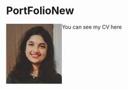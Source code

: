 # PortFolioNew
<div>
  <div >
    <img src="PPhoto.png" border_radius="50%" style="width: 30%; height: 30%;float:left;>
  </div>
  <div>
  <h2> Hi, I am Puspita </h2>
      <button type="button">You can see my CV here
      <a href="https://githubpusp.github.io/PortFolioNew/">
    </a>
    </button>
  </div>
</div>
